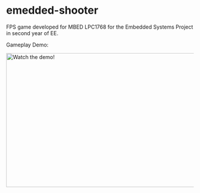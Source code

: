 # emedded-shooter
FPS game developed for MBED LPC1768 for the Embedded Systems Project in second year of EE.

Gameplay Demo: 


<a href="http://www.youtube.com/watch?feature=player_embedded&v=tKlu510Svg8
" target="_blank"><img src="http://img.youtube.com/vi/tKlu510Svg8/0.jpg" 
alt="Watch the demo!" width="640" height="360" border="0" /></a>




